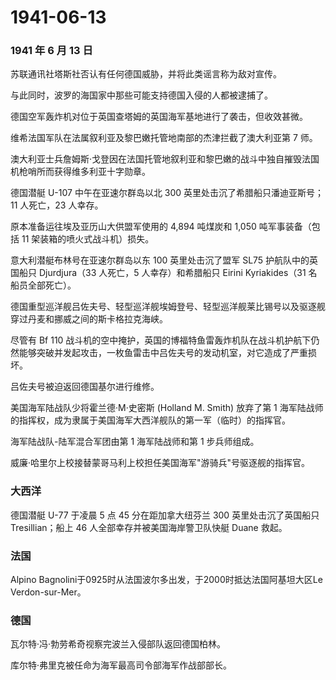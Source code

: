 # 1941-06-13

### 1941 年 6 月 13 日

苏联通讯社塔斯社否认有任何德国威胁，并将此类谣言称为敌对宣传。

与此同时，波罗的海国家中那些可能支持德国入侵的人都被逮捕了。

德国空军轰炸机对位于英国查塔姆的英国海军基地进行了袭击，但收效甚微。

维希法国军队在法属叙利亚及黎巴嫩托管地南部的杰津拦截了澳大利亚第 7 师。

澳大利亚士兵詹姆斯·戈登因在法国托管地叙利亚和黎巴嫩的战斗中独自摧毁法国机枪哨所而获得维多利亚十字勋章。

德国潜艇 U-107 中午在亚速尔群岛以北 300
英里处击沉了希腊船只潘迪亚斯号；11 人死亡，23 人幸存。

原本准备运往埃及亚历山大供盟军使用的 4,894 吨煤炭和 1,050
吨军事装备（包括 11 架装箱的喷火式战斗机）损失。

意大利潜艇布林号在亚速尔群岛以东 100 英里处击沉了盟军 SL75
护航队中的英国船只 Djurdjura（33 人死亡，5 人幸存）和希腊船只 Eirini
Kyriakides（31 名船员全部死亡）。

德国重型巡洋舰吕佐夫号、轻型巡洋舰埃姆登号、轻型巡洋舰莱比锡号以及驱逐舰穿过丹麦和挪威之间的斯卡格拉克海峡。

尽管有 Bf 110
战斗机的空中掩护，英国的博福特鱼雷轰炸机队在战斗机护航下仍然能够突破并发起攻击，一枚鱼雷击中吕佐夫号的发动机室，对它造成了严重损坏。

吕佐夫号被迫返回德国基尔进行维修。

美国海军陆战队少将霍兰德·M·史密斯 (Holland M. Smith) 放弃了第 1
海军陆战师的指挥权，成为隶属于美国海军大西洋舰队的第一军（临时）的指挥官。

海军陆战队-陆军混合军团由第 1 海军陆战师和第 1 步兵师组成。

威廉·哈里尔上校接替蒙哥马利上校担任美国海军"游骑兵"号驱逐舰的指挥官。

### 大西洋

德国潜艇 U-77 于凌晨 5 点 45 分在距加拿大纽芬兰 300 英里处击沉了英国船只
Tresillian；船上 46 人全部幸存并被美国海岸警卫队快艇 Duane 救起。

### 法国

Alpino Bagnolini于0925时从法国波尔多出发，于2000时抵达法国阿基坦大区Le
Verdon-sur-Mer。

### 德国

瓦尔特·冯·勃劳希奇视察完波兰入侵部队返回德国柏林。

库尔特·弗里克被任命为海军最高司令部海军作战部部长。